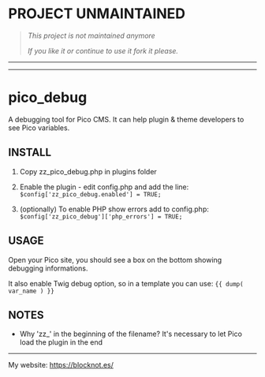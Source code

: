 # PROJECT UNMAINTAINED

> *This project is not maintained anymore*
>
> *If you like it or continue to use it fork it please.*

---
---

# pico_debug

A debugging tool for Pico CMS. It can help plugin & theme developers to see Pico variables.

## INSTALL

1. Copy zz_pico_debug.php in plugins folder

2. Enable the plugin - edit config.php and add the line: `$config['zz_pico_debug.enabled'] = TRUE;`

3. (optionally) To enable PHP show errors add to config.php: `$config['zz_pico_debug']['php_errors'] = TRUE;`

## USAGE

Open your Pico site, you should see a box on the bottom showing debugging informations.

It also enable Twig debug option, so in a template you can use: `{{ dump( var_name ) }}`

## NOTES

- Why 'zz_' in the beginning of the filename? It's necessary to let Pico load the plugin in the end

---

My website: <https://blocknot.es/>
